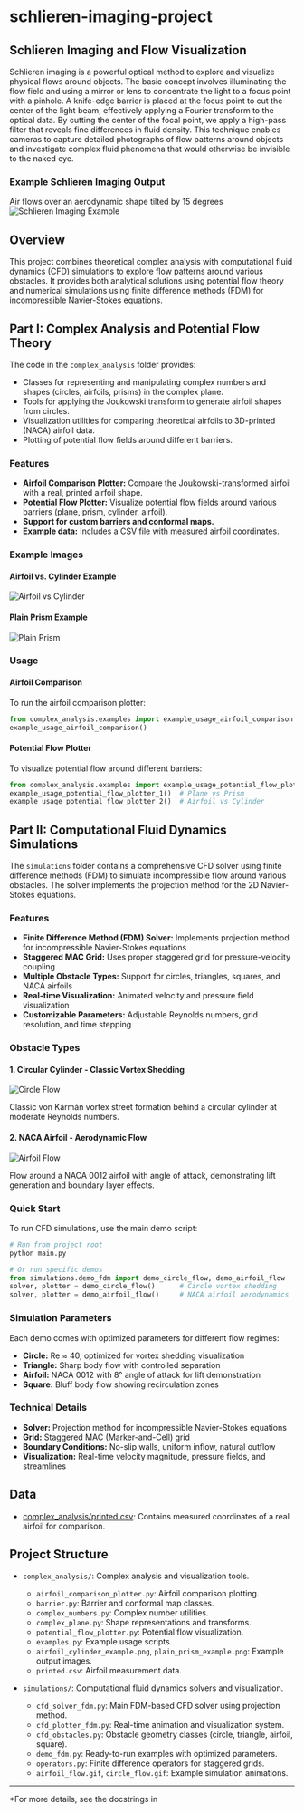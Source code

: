 # schlieren-imaging-project

## Schlieren Imaging and Flow Visualization

Schlieren imaging is a powerful optical method to explore and visualize physical flows around objects. The basic concept involves illuminating the flow field and using a mirror or lens to concentrate the light to a focus point with a pinhole. A knife-edge barrier is placed at the focus point to cut the center of the light beam, effectively applying a Fourier transform to the optical data. By cutting the center of the focal point, we apply a high-pass filter that reveals fine differences in fluid density. This technique enables cameras to capture detailed photographs of flow patterns around objects and investigate complex fluid phenomena that would otherwise be invisible to the naked eye.
### Example Schlieren Imaging Output
Air flows over an aerodynamic shape tilted by 15 degrees
![Schlieren Imaging Example](complex_analysis/schlieren_imaging_example.gif)
## Overview

This project combines theoretical complex analysis with computational fluid dynamics (CFD) simulations to explore flow patterns around various obstacles. It provides both analytical solutions using potential flow theory and numerical simulations using finite difference methods (FDM) for incompressible Navier-Stokes equations.

## Part I: Complex Analysis and Potential Flow Theory

The code in the `complex_analysis` folder provides:
- Classes for representing and manipulating complex numbers and shapes (circles, airfoils, prisms) in the complex plane.
- Tools for applying the Joukowski transform to generate airfoil shapes from circles.
- Visualization utilities for comparing theoretical airfoils to 3D-printed (NACA) airfoil data.
- Plotting of potential flow fields around different barriers.

### Features

- **Airfoil Comparison Plotter:** Compare the Joukowski-transformed airfoil with a real, printed airfoil shape.
- **Potential Flow Plotter:** Visualize potential flow fields around various barriers (plane, prism, cylinder, airfoil).
- **Support for custom barriers and conformal maps.**
- **Example data:** Includes a CSV file with measured airfoil coordinates.

### Example Images

#### Airfoil vs. Cylinder Example

![Airfoil vs Cylinder](complex_analysis/airfoil_cylinder_example.png)

#### Plain Prism Example

![Plain Prism](complex_analysis/plain_prism_example.png)

### Usage

#### Airfoil Comparison

To run the airfoil comparison plotter:

```python
from complex_analysis.examples import example_usage_airfoil_comparison
example_usage_airfoil_comparison()
```

#### Potential Flow Plotter

To visualize potential flow around different barriers:

```python
from complex_analysis.examples import example_usage_potential_flow_plotter_1, example_usage_potential_flow_plotter_2
example_usage_potential_flow_plotter_1()  # Plane vs Prism
example_usage_potential_flow_plotter_2()  # Airfoil vs Cylinder
```

## Part II: Computational Fluid Dynamics Simulations

The `simulations` folder contains a comprehensive CFD solver using finite difference methods (FDM) to simulate incompressible flow around various obstacles. The solver implements the projection method for the 2D Navier-Stokes equations.

### Features

- **Finite Difference Method (FDM) Solver:** Implements projection method for incompressible Navier-Stokes equations
- **Staggered MAC Grid:** Uses proper staggered grid for pressure-velocity coupling
- **Multiple Obstacle Types:** Support for circles, triangles, squares, and NACA airfoils
- **Real-time Visualization:** Animated velocity and pressure field visualization
- **Customizable Parameters:** Adjustable Reynolds numbers, grid resolution, and time stepping

### Obstacle Types

#### 1. Circular Cylinder - Classic Vortex Shedding
![Circle Flow](simulations/circle_flow.gif)

Classic von Kármán vortex street formation behind a circular cylinder at moderate Reynolds numbers.

#### 2. NACA Airfoil - Aerodynamic Flow
![Airfoil Flow](simulations/airfoil_flow.gif)

Flow around a NACA 0012 airfoil with angle of attack, demonstrating lift generation and boundary layer effects.


### Quick Start

To run CFD simulations, use the main demo script:

```python
# Run from project root
python main.py

# Or run specific demos
from simulations.demo_fdm import demo_circle_flow, demo_airfoil_flow
solver, plotter = demo_circle_flow()      # Circle vortex shedding
solver, plotter = demo_airfoil_flow()     # NACA airfoil aerodynamics
```

### Simulation Parameters

Each demo comes with optimized parameters for different flow regimes:

- **Circle:** Re ≈ 40, optimized for vortex shedding visualization
- **Triangle:** Sharp body flow with controlled separation
- **Airfoil:** NACA 0012 with 8° angle of attack for lift demonstration
- **Square:** Bluff body flow showing recirculation zones

### Technical Details

- **Solver:** Projection method for incompressible Navier-Stokes equations
- **Grid:** Staggered MAC (Marker-and-Cell) grid
- **Boundary Conditions:** No-slip walls, uniform inflow, natural outflow
- **Visualization:** Real-time velocity magnitude, pressure fields, and streamlines

## Data

- [complex_analysis/printed.csv](complex_analysis/printed.csv): Contains measured coordinates of a real airfoil for comparison.

## Project Structure

- `complex_analysis/`: Complex analysis and visualization tools.
    - `airfoil_comparison_plotter.py`: Airfoil comparison plotting.
    - `barrier.py`: Barrier and conformal map classes.
    - `complex_numbers.py`: Complex number utilities.
    - `complex_plane.py`: Shape representations and transforms.
    - `potential_flow_plotter.py`: Potential flow visualization.
    - `examples.py`: Example usage scripts.
    - `airfoil_cylinder_example.png`, `plain_prism_example.png`: Example output images.
    - `printed.csv`: Airfoil measurement data.

- `simulations/`: Computational fluid dynamics solvers and visualization.
    - `cfd_solver_fdm.py`: Main FDM-based CFD solver using projection method.
    - `cfd_plotter_fdm.py`: Real-time animation and visualization system.
    - `cfd_obstacles.py`: Obstacle geometry classes (circle, triangle, airfoil, square).
    - `demo_fdm.py`: Ready-to-run examples with optimized parameters.
    - `operators.py`: Finite difference operators for staggered grids.
    - `airfoil_flow.gif`, `circle_flow.gif`: Example simulation animations.

---

*For more details, see the docstrings in